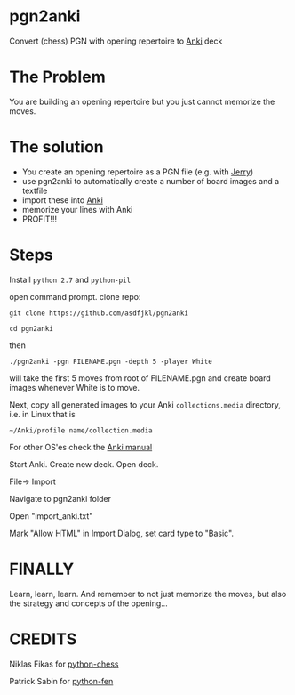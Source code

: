 # pgn2anki
Convert (chess) PGN with opening repertoire to [Anki](http://ankisrs.net)
deck 

# The Problem

You are building an opening repertoire but you just cannot memorize
the moves.

# The solution

- You create an opening repertoire as a PGN file (e.g. with 
[Jerry](https://www.github.com/asdfjkl/jerry))
- use pgn2anki to automatically create a number of board images and a textfile
- import these into [Anki](http://http://ankisrs.net)
- memorize your lines with Anki
- PROFIT!!!

# Steps

Install `python 2.7` and `python-pil`

open command prompt. clone repo:

`git clone https://github.com/asdfjkl/pgn2anki`

`cd pgn2anki`

then 

`./pgn2anki -pgn FILENAME.pgn -depth 5 -player White`

will take the first 5 moves from root of FILENAME.pgn and
create board images whenever White is to move.

Next, copy all generated images to your Anki `collections.media` 
directory, i.e. in Linux that is 

`~/Anki/profile name/collection.media` 

For other OS'es check the [Anki manual](http://ankisrs.net/docs/manual.html#managing-files-and-your-collection)

Start Anki. Create new deck. Open deck. 

File-> Import

Navigate to pgn2anki folder

Open "import_anki.txt"

Mark "Allow HTML" in Import Dialog, set card type to "Basic".

# FINALLY

Learn, learn, learn. And remember to not just memorize the
moves, but also the strategy and concepts of the opening...

# CREDITS

Niklas Fikas for [python-chess](https://github.com/niklasf/python-chess)

Patrick Sabin for [python-fen](https://pypi.python.org/pypi/fen)
